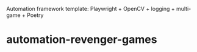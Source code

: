 Automation framework template: Playwright + OpenCV + logging + multi-game + Poetry
# automation-revenger-games
